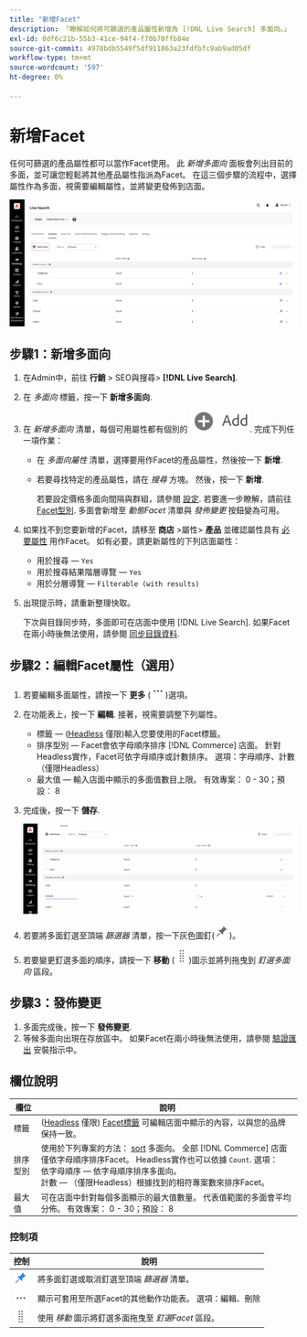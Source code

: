 ```yaml
---
title: "新增Facet"
description: 「瞭解如何將可篩選的產品屬性新增為 [!DNL Live Search] 多面向。」
exl-id: 0df6c21b-55b3-41ce-94f4-f70b70ffb84e
source-git-commit: 4978bdb5549f5df911863a23fdfbfc9ab9ad05df
workflow-type: tm+mt
source-wordcount: '597'
ht-degree: 0%

---
```


# 新增Facet

任何可篩選的產品屬性都可以當作Facet使用。 此 *新增多面向* 面板會列出目前的多面，並可讓您輕鬆將其他產品屬性指派為Facet。 在這三個步驟的流程中，選擇屬性作為多面，視需要編輯屬性，並將變更發佈到店面。

![新增Facet](assets/facets-add.png)

## 步驟1：新增多面向

1. 在Admin中，前往 **行銷** > SEO與搜尋> **[!DNL Live Search]**.
1. 在 *多面向* 標籤，按一下 **新增多面向**.
1. 在 *新增多面向* 清單，每個可用屬性都有個別的 ![新增按鈕](assets/btn-add.png). 完成下列任一項作業：

   * 在 *多面向屬性* 清單，選擇要用作Facet的產品屬性，然後按一下 **新增**.
   * 若要尋找特定的產品屬性，請在 *搜尋* 方塊。 然後，按一下 **新增**.

     若要設定價格多面向間隔與群組，請參閱 [設定](settings.md). 若要進一步瞭解，請前往 [Facet型別](facets-type.md).
多面會新增至 *動態Facet* 清單與 *發佈變更* 按鈕變為可用。

1. 如果找不到您要新增的Facet，請移至 **商店** >屬性> **產品** 並確認屬性具有 [必要屬性](facets.md) 用作Facet。 如有必要，請更新屬性的下列店面屬性：

   * 用於搜尋 —  `Yes`
   * 用於搜尋結果階層導覽 —  `Yes`
   * 用於分層導覽 —  `Filterable (with results)`

1. 出現提示時，請重新整理快取。

   下次與目錄同步時，多面即可在店面中使用 [!DNL Live Search]. 如果Facet在兩小時後無法使用，請參閱 [同步目錄資料](install.md#synchronize-catalog-data).

## 步驟2：編輯Facet屬性（選用）

1. 若要編輯多面屬性，請按一下 **更多** (![更多選擇器](assets/btn-more.png))選項。
1. 在功能表上，按一下 **編輯**. 接著，視需要調整下列屬性。

   * 標籤 — ([Headless](facets-type.md) 僅限)輸入您要使用的Facet標籤。
   * 排序型別 — Facet會依字母順序排序 [!DNL Commerce] 店面。 針對Headless實作，Facet可依字母順序或計數排序。 選項：字母順序、計數（僅限Headless）
   * 最大值 — 輸入店面中顯示的多面值數目上限。 有效專案： 0 - 30；預設： 8

1. 完成後，按一下 **儲存**.

   ![編輯Facet](assets/facet-edit.png)

1. 若要將多面釘選至頂端 *篩選器* 清單，按一下灰色圖釘(![圖釘選擇器](assets/btn-pin-gray.png))。
1. 若要變更釘選多面的順序，請按一下 **移動** (![移動選擇器](assets/btn-move.png))圖示並將列拖曳到 *釘選多面向* 區段。

## 步驟3：發佈變更

1. 多面完成後，按一下 **發佈變更**.
1. 等候多面向出現在存放區中。
如果Facet在兩小時後無法使用，請參閱 [驗證匯出](install.md#synchronize-catalog-data) 安裝指示中。

## 欄位說明

| 欄位 | 說明 |
|--- |--- |
| 標籤 | ([Headless](facets-type.md) 僅限) [Facet標籤](facets-type.md) 可編輯店面中顯示的內容，以與您的品牌保持一致。 |
| 排序型別 | 使用於下列專案的方法： [sort](facets-type.md) 多面向。 全部 [!DNL Commerce] 店面僅依字母順序排序Facet。 Headless實作也可以依據 `Count`. 選項：<br />依字母順序 — 依字母順序排序多面向。<br />計數 — （僅限Headless）根據找到的相符專案數來排序Facet。 |
| 最大值 | 可在店面中針對每個多面顯示的最大值數量。 代表值範圍的多面會平均分佈。 有效專案： 0 - 30；預設： 8 |

### 控制項

| 控制 | 說明 |
|--- |--- |
| ![圖釘選擇器](assets/btn-pin-blue.png) | 將多面釘選或取消釘選至頂端 *篩選器* 清單。 |
| ![更多選擇器](assets/btn-more.png) | 顯示可套用至所選Facet的其他動作功能表。 選項：編輯、刪除 |
| ![移動選擇器](assets/btn-move.png) | 使用 *移動* 圖示將釘選多面拖曳至 *釘選Facet* 區段。 |
